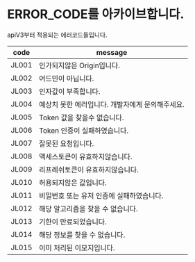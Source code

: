 # ERROR_CODE를 아카이브합니다.

apiV3부터 적용되는 에러코드들입니다.

| code  | message                                          |
| :---: | ------------------------------------------------ |
| JL001 | 인가되지않은 Origin입니다.                       |
| JL002 | 어드민이 아닙니다.                               |
| JL003 | 인자값이 부족합니다.                             |
| JL004 | 예상치 못한 에러입니다. 개발자에게 문의해주세요. |
| JL005 | Token 값을 찾을수 없습니다.                      |
| JL006 | Token 인증이 실패하였습니다.                     |
| JL007 | 잘못된 요청입니다.|
| JL008 | 액세스토큰이 유효하지않습니다.|
| JL009 | 리프레쉬토큰이 유효하지않습니다.|
| JL010 | 허용되지않은 값입니다.|
| JL011 | 비밀번호 또는 유저 인증에 실패하였습니다.|
| JL012 | 해당 알고리즘을 찾을 수 없습니다.|
| JL013 | 기한이 만료되었습니다.|
| JL014 | 해당 정보를 찾을 수 없습니다. |
| JL015 | 이미 처리된 이모지입니다. |
